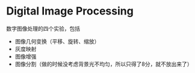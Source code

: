 # Digital Image Processing

数字图像处理的四个实验，包括
- 图像几何变换（平移、旋转、缩放）
- 灰度映射
- 图像增强
- 图像分割（做的时候没考虑背景光不均匀，所以只得了8分，就不放出来了）